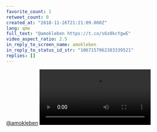 ```yaml
---
favorite_count: 1
retweet_count: 0
created_at: "2018-11-26T21:21:09.000Z"
lang: qme
full_text: "@amokleben https://t.co/s6z0kcYgwE"
video_aspect_ratio: 2.5
in_reply_to_screen_name: amokleben
in_reply_to_status_id_str: "1067157962383339521"
replies: []
---
```


[@amokleben](https://twitter.com/amokleben)
![Embedded Video](https://twitter-media-coderbyheart.s3.eu-north-1.amazonaws.com/1067166393186033665-Ds9WLA4XoAER4x6.mp4)

